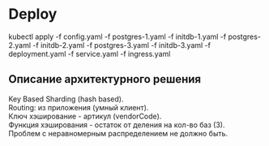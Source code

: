 # Deploy
kubectl apply -f config.yaml -f postgres-1.yaml -f initdb-1.yaml -f postgres-2.yaml -f initdb-2.yaml -f postgres-3.yaml -f initdb-3.yaml -f deployment.yaml -f service.yaml -f ingress.yaml

## Описание архитектурного решения
Key Based Sharding (hash based).<br>
Routing: из приложения (умный клиент).<br>
Ключ хэширование - артикул (vendorCode).<br>
Функция хэширования - остаток от деления на кол-во баз (3).<br>
Проблем с неравномерным распределением не должно быть.
